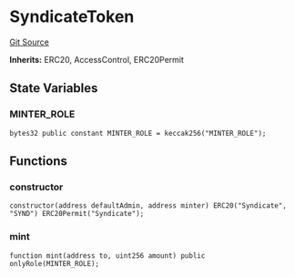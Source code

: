# SyndicateToken
[Git Source](https://github.com/SyndicateProtocol/metabased-rollup/blob/cced719ff6d4998b665e130eebebe54b39f5cf15/src/token/SyndicateToken.sol)

**Inherits:**
ERC20, AccessControl, ERC20Permit


## State Variables
### MINTER_ROLE

```solidity
bytes32 public constant MINTER_ROLE = keccak256("MINTER_ROLE");
```


## Functions
### constructor


```solidity
constructor(address defaultAdmin, address minter) ERC20("Syndicate", "SYND") ERC20Permit("Syndicate");
```

### mint


```solidity
function mint(address to, uint256 amount) public onlyRole(MINTER_ROLE);
```

